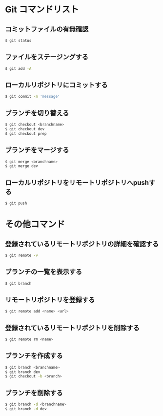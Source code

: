 # Git コマンドリスト
## コミットファイルの有無確認
```bash
$ git status
```
## ファイルをステージングする
```bash
$ git add -A
```
## ローカルリポジトリにコミットする
```bash
$ git commit -m 'message'
```
## ブランチを切り替える
```bash
$ git checkout <branchname>
$ git checkout dev
$ git checkout prep
```
## ブランチをマージする
```bash
$ git merge <branchname> 
$ git merge dev
```
## ローカルリポジトリをリモートリポジトリへpushする
```bash
$ git push
```
# その他コマンド
## 登録されているリモートリポジトリの詳細を確認する
```bash
$ git remote -v
```
## ブランチの一覧を表示する
```bash
$ git branch
```
## リモートリポジトリを登録する
```bash
$ git remote add <name> <url>
```
## 登録されているリモートリポジトリを削除する
```bash
$ git remote rm <name>
```
## ブランチを作成する
```bash
$ git branch <branchname>
$ git branch dev
$ git checkout -b <branch> 
```
## ブランチを削除する
```bash
$ git branch -d <branchname> 
$ git branch -d dev
```
